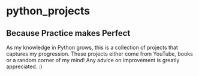 # python_projects
## Because Practice makes Perfect

As my knowledge in Python grows, this is a collection of projects that captures my progression.
These projects either come from YouTube, books or a random corner of my mind!
Any advice on improvement is greatly appreciated. :)
